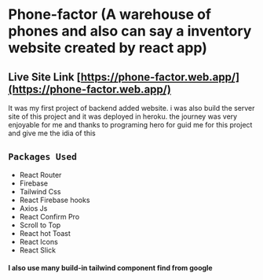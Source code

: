 # Phone-factor (A warehouse of phones and also can say a inventory website created by react app)

## Live Site Link [https://phone-factor.web.app/](https://phone-factor.web.app/)

It was my first project of backend added website. i was also build the server site of this project and it was deployed in heroku. the journey was very enjoyable for me and thanks to programing hero for guid me for this project and give me the idia of this

## `Packages Used`

- React Router
- Firebase
- Tailwind Css
- React Firebase hooks
- Axios Js
- React Confirm Pro
- Scroll to Top
- React hot Toast
- React Icons
- React Slick

#### I also use many build-in tailwind component find from google

